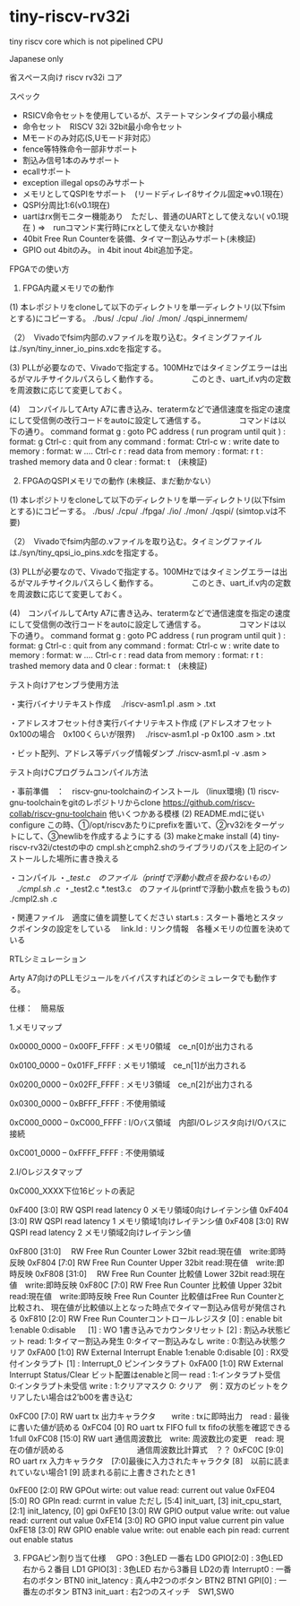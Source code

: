 # tiny-riscv-rv32i

tiny riscv core which is not pipelined CPU

Japanese only

省スペース向け riscv rv32i コア

スペック
- RSICV命令セットを使用しているが、ステートマシンタイプの最小構成
- 命令セット　RISCV 32i 32bit最小命令セット
- Mモードのみ対応(S,Uモード非対応）
- fence等特殊命令一部非サポート
- 割込み信号1本のみサポート
- ecallサポート
- exception illegal opsのみサポート
- メモリとしてQSPIをサポート　(リードディレイ8サイクル固定⇒v0.1現在）
- QSPI分周比1:6(v0.1現在)
- uartはrx側モニター機能あり　ただし、普通のUARTとして使えない( v0.1現在 )
  ⇒　runコマンド実行時にrxとして使えないか検討
- 40bit Free Run Counterを装備、タイマー割込みサポート(未検証)
- GPIO out 4bitのみ。 in 4bit inout 4bit追加予定。

FPGAでの使い方

1. FPGA内蔵メモリでの動作

(1) 本レポジトリをcloneして以下のディレクトリを単一ディレクトリ(以下fsimとする)にコピーする。
     ./bus/
     ./cpu/
	 ./io/
	 ./mon/
	 ./qspi_innermem/

（2）　Vivadoでfsim内部の.vファイルを取り込む。タイミングファイルは./syn/tiny_inner_io_pins.xdcを指定する。

(3) PLLが必要なので、Vivadoで指定する。100MHzではタイミングエラーは出るがマルチサイクルパスらしく動作する。
　　　　このとき、uart_if.v内の定数を周波数に応じて変更しておく。

(4)　コンパイルしてArty A7に書き込み、teratermなどで通信速度を指定の速度にして受信側の改行コードをautoに設定して通信する。
　　　　コマンドは以下の通り。
command format
g : goto PC address ( run program until quit ) : format: g <start addess>
Ctrl-c : quit from any command : format: Ctrl-c
w : write date to memory : format: w <start adderss> <data> ....<data> Ctrl-c
r : read data from memory : format: r <start address> <end adderss>
t : trashed memory data and 0 clear : format: t　(未検証)

2. FPGAのQSPIメモリでの動作 (未検証、まだ動かない）

(1) 本レポジトリをcloneして以下のディレクトリを単一ディレクトリ(以下fsimとする)にコピーする。
     ./bus/
     ./cpu/
	 ./fpga/
	 ./io/
	 ./mon/
	 ./qspi/ (simtop.vは不要)

（2）　Vivadoでfsim内部の.vファイルを取り込む。タイミングファイルは./syn/tiny_qpsi_io_pins.xdcを指定する。

(3) PLLが必要なので、Vivadoで指定する。100MHzではタイミングエラーは出るがマルチサイクルパスらしく動作する。
　　　　このとき、uart_if.v内の定数を周波数に応じて変更しておく。

(4)　コンパイルしてArty A7に書き込み、teratermなどで通信速度を指定の速度にして受信側の改行コードをautoに設定して通信する。
　　　　コマンドは以下の通り。
command format
g : goto PC address ( run program until quit ) : format: g <start addess>
Ctrl-c : quit from any command : format: Ctrl-c
w : write date to memory : format: w <start adderss> <data> ....<data> Ctrl-c
r : read data from memory : format: r <start address> <end adderss>
t : trashed memory data and 0 clear : format: t　(未検証)

テスト向けアセンブラ使用方法

・実行バイナリテキスト作成
　./riscv-asm1.pl <finename>.asm > <filename>.txt

・アドレスオフセット付き実行バイナリテキスト作成 (アドレスオフセット 0x100の場合　0x100くらいが限界)
　./riscv-asm1.pl -p 0x100 <finename>.asm > <filename>.txt

・ビット配列、アドレス等デバッグ情報ダンプ
./riscv-asm1.pl -v <finename>.asm >


テスト向けCプログラムコンパイル方法

・事前準備　：　riscv-gnu-toolchainのインストール （linux環境)
 (1) riscv-gnu-toolchainをgitのレポジトリからclone
    https://github.com/riscv-collab/riscv-gnu-toolchain
	他いくつかある模様
 (2) README.mdに従いconfigure 
     この時、①/opt/riscvあたりにprefixを置いて、②rv32iをターゲットにして、③newlibを作成するようにする
 (3) makeとmake install
 (4) tiny-riscv-rv32i/ctestの中の cmpl.shとcmph2.shのライブラリのパスを上記のインストールした場所に書き換える

・コンパイル
 ・*_test.c　のファイル（printfで浮動小数点を扱わないもの）
 　./cmpl.sh <filename>.c
 ・*_test2.c *.test3.c　のファイル(printfで浮動小数点を扱うもの)
  ./cmpl2.sh <filename>.c
  
・関連ファイル　適度に値を調整してください
 start.s  : スタート番地とスタックポインタの設定をしている
　link.ld  : リンク情報　各種メモリの位置を決めている

RTLシミュレーション

Arty A7向けのPLLモジュールをバイパスすればどのシミュレータでも動作する。

仕様：　簡易版

1.メモリマップ

0x0000_0000 – 0x00FF_FFFF : メモリ0領域　ce_n[0]が出力される

0x0100_0000 – 0x01FF_FFFF : メモリ1領域　ce_n[1]が出力される

0x0200_0000 – 0x02FF_FFFF : メモリ3領域　ce_n[2]が出力される

0x0300_0000 – 0xBFFF_FFFF : 不使用領域

0xC000_0000 – 0xC000_FFFF :  I/Oバス領域　内部I/Oレジスタ向けI/Oバスに接続

0xC001_0000 – 0xFFFF_FFFF : 不使用領域

2.I/Oレジスタマップ

0xC000_XXXX下位16ビットの表記


0xF400  [3:0] RW  QSPI read latency 0  メモリ領域0向けレイテンシ値
0xF404  [3:0] RW QSPI read latency 1  メモリ領域1向けレイテンシ値
0xF408  [3:0] RW QSPI read latency 2  メモリ領域2向けレイテンシ値

0xF800 [31:0] 　RW  Free Run Counter Lower 32bit  read:現在値　write:即時反映
0xF804 [7:0]   RW  Free Run Counter Upper 32bit  read:現在値　write:即時反映
0xF808 [31:0] 　RW  Free Run Counter 比較値 Lower 32bit  read:現在値　write:即時反映
0xF80C [7:0]   RW  Free Run Counter 比較値 Upper 32bit  read:現在値　write:即時反映
                   Free Run Counter 比較値はFree Run Counterと比較され、
                   現在値が比較値以上となった時点でタイマー割込み信号が発信される
0xF810 [2:0]  RW   Free Run Counterコントロールレジスタ
                     [0] : enable bit　1:enable 0:disable
         　           [1] : WO 1書き込みでカウンタリセット
                     [2] : 割込み状態ビット read: 1:タイマー割込み発生 0:タイマー割込みなし
                                                                    write : 0:割込み状態クリア
0xFA00  [1:0] RW External Interrupt Enable   1:enable 0:disable
                   [0] : RX受付インタラプト
                   [1] : Interrupt_0 ピンインタラプト
0xFA00  [1:0] RW External Interrupt Status/Clear   ビット配置はenableと同一
                  read : 1:インタラプト受信　0:インタラプト未受信
                  write : 1:クリアマスク 0: クリア　例：双方のビットをクリアしたい場合は2’b00を書き込む

0xFC00 [7:0]  RW uart tx 出力キャラクタ　　write : txに即時出力　read : 最後に書いた値が読める
0xFC04 [0]     RO  uart tx FIFO full  tx fifoの状態を確認できる 1:full
0xFC08 [15:0] RW uart 通信周波数比　write: 周波数比の変更　read: 現在の値が読める
　　　　　　　　　通信周波数比計算式　？？
0xFC0C [9:0]  RO uart rx 入力キャラクタ　[7:0]最後に入力されたキャラクタ
                [8]　以前に読まれていない場合1
				[9] 読まれる前に上書きされたとき1

0xFE00 [2:0] RW  GPOut  wirte: out value read: current out value
0xFE04 [5:0] RO  GPIn read: currnt in value ただし [5:4] init_uart, [3] init_cpu_start, [2:1] init_latency, [0] gpi
0xFE10 [3:0] RW GPIO output value     write: out value  read: current out value
0xFE14 [3:0] RO  GPIO input value  current pin value
0xFE18 [3:0] RW  GPIO enable value    write: out enable each pin  read: current out enable status

3. FPGAピン割り当て仕様
　GPO : 3色LED 一番右 LD0
 GPIO[2:0] : 3色LED 右から２番目 LD1
 GPIO[3]   : 3色LED 右から3番目 LD2の青
 Interrupt0 : 一番右のボタン BTN0
 init_latency : 真ん中2つのボタン BTN2 BTN1
 GPI[0] : 一番左のボタン BTN3
 init_uart : 右2つのスイッチ　SW1,SW0
 


